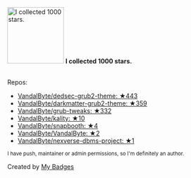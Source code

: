 <img src="https://my-badges.github.io/my-badges/stars-1000.png" alt="I collected 1000 stars." title="I collected 1000 stars." width="128">
<strong>I collected 1000 stars.</strong>
<br><br>

Repos:

* <a href="https://github.com/VandalByte/dedsec-grub2-theme">VandalByte/dedsec-grub2-theme: ★443</a>
* <a href="https://github.com/VandalByte/darkmatter-grub2-theme">VandalByte/darkmatter-grub2-theme: ★359</a>
* <a href="https://github.com/VandalByte/grub-tweaks">VandalByte/grub-tweaks: ★332</a>
* <a href="https://github.com/VandalByte/kality">VandalByte/kality: ★10</a>
* <a href="https://github.com/VandalByte/snapbooth">VandalByte/snapbooth: ★4</a>
* <a href="https://github.com/VandalByte/VandalByte">VandalByte/VandalByte: ★2</a>
* <a href="https://github.com/VandalByte/nexverse-dbms-project">VandalByte/nexverse-dbms-project: ★1</a>

<sup>I have push, maintainer or admin permissions, so I'm definitely an author.<sup>



Created by <a href="https://github.com/my-badges/my-badges">My Badges</a>